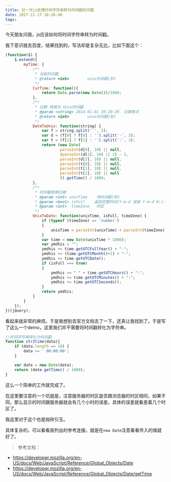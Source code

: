 ```yaml
---
title: 记一次js处理时间字符串转为时间戳的问题
date: 2017-11-17 16:26:48
tags:
---
```

今天朋友问我，js应该如何将时间字符串转为时间戳。

我下意识就去百度，结果找到的，写法却是复杂无比，比如下面这个：

````js
(function($) {
    $.extend({
        myTime: {
            /**
             * 当前时间戳
             * @return <int>        unix时间戳(秒)  
             */
            CurTime: function(){
                return Date.parse(new Date())/1000;
            },
            /**              
             * 日期 转换为 Unix时间戳
             * @param <string> 2014-01-01 20:20:20  日期格式              
             * @return <int>        unix时间戳(秒)              
             */
            DateToUnix: function(string) {
                var f = string.split(' ', 2);
                var d = (f[0] ? f[0] : '').split('-', 3);
                var t = (f[1] ? f[1] : '').split(':', 3);
                return (new Date(
                        parseInt(d[0], 10) || null,
                        (parseInt(d[1], 10) || 1) - 1,
                        parseInt(d[2], 10) || null,
                        parseInt(t[0], 10) || null,
                        parseInt(t[1], 10) || null,
                        parseInt(t[2], 10) || null
                        )).getTime() / 1000;
            },
            /**              
             * 时间戳转换日期              
             * @param <int> unixTime    待时间戳(秒)              
             * @param <bool> isFull    返回完整时间(Y-m-d 或者 Y-m-d H:i:s)              
             * @param <int>  timeZone   时区              
             */
            UnixToDate: function(unixTime, isFull, timeZone) {
                if (typeof (timeZone) == 'number')
                {
                    unixTime = parseInt(unixTime) + parseInt(timeZone) * 60 * 60;
                }
                var time = new Date(unixTime * 1000);
                var ymdhis = "";
                ymdhis += time.getUTCFullYear() + "-";
                ymdhis += (time.getUTCMonth()+1) + "-";
                ymdhis += time.getUTCDate();
                if (isFull === true)
                {
                    ymdhis += " " + time.getUTCHours() + ":";
                    ymdhis += time.getUTCMinutes() + ":";
                    ymdhis += time.getUTCSeconds();
                }
                return ymdhis;
            }
        }
    });
})(jQuery);
````

看起来就非常的麻烦。于是我想到去官方文档去了一下，还真让我找到了。于是写了这么一个demo，这里我们并不需要将时间戳转化为字符串。

````js
//时间字符串转化为时间戳
function str2time(data){
	if (data.length == 10) {
		data += ' 00:00:00';
	}

	var date = new Date(data);
	return (date.getTime() / 1000);
}
````

这么一个简单的工作就完成了。

在这里要注意的一个坑就是，注意服务器的时区是否跟浏览器的时区相同，如果不同，那么显示的时间跟服务器就会有几个小时的误差。具体的误差就看差着几个时区了。

我这里对于这个也是抛砖引玉。

具体复杂的，可以看看我列出的参考连接。就是在`new Date`注意看看传入的值就好了。

> 参考文档：
- https://developer.mozilla.org/en-US/docs/Web/JavaScript/Reference/Global_Objects/Date
- https://developer.mozilla.org/en-US/docs/Web/JavaScript/Reference/Global_Objects/Date/getTime
